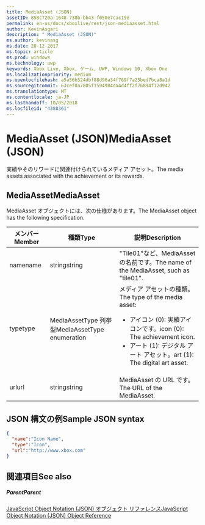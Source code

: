 ```yaml
---
title: MediaAsset (JSON)
assetID: 858c720a-1648-738b-bb43-f050e7cac19e
permalink: en-us/docs/xboxlive/rest/json-mediaasset.html
author: KevinAsgari
description: " MediaAsset (JSON)"
ms.author: kevinasg
ms.date: 20-12-2017
ms.topic: article
ms.prod: windows
ms.technology: uwp
keywords: Xbox Live, Xbox, ゲーム, UWP, Windows 10, Xbox One
ms.localizationpriority: medium
ms.openlocfilehash: a5a56b524dbf88d96a34f769f7a25bed7bca8a1d
ms.sourcegitcommit: 63cef0a7805f1594984da4d4ff2f76894f12d942
ms.translationtype: MT
ms.contentlocale: ja-JP
ms.lasthandoff: 10/05/2018
ms.locfileid: "4388361"
---
```

# <a name="mediaasset-json"></a><span data-ttu-id="344fd-104">MediaAsset (JSON)</span><span class="sxs-lookup"><span data-stu-id="344fd-104">MediaAsset (JSON)</span></span>
<span data-ttu-id="344fd-105">実績やそのリワードに関連付けられているメディア アセット。</span><span class="sxs-lookup"><span data-stu-id="344fd-105">The media assets associated with the achievement or its rewards.</span></span>
<a id="ID4EN"></a>


## <a name="mediaasset"></a><span data-ttu-id="344fd-106">MediaAsset</span><span class="sxs-lookup"><span data-stu-id="344fd-106">MediaAsset</span></span>

<span data-ttu-id="344fd-107">MediaAsset オブジェクトには、次の仕様があります。</span><span class="sxs-lookup"><span data-stu-id="344fd-107">The MediaAsset object has the following specification.</span></span>

| <span data-ttu-id="344fd-108">メンバー</span><span class="sxs-lookup"><span data-stu-id="344fd-108">Member</span></span>| <span data-ttu-id="344fd-109">種類</span><span class="sxs-lookup"><span data-stu-id="344fd-109">Type</span></span>| <span data-ttu-id="344fd-110">説明</span><span class="sxs-lookup"><span data-stu-id="344fd-110">Description</span></span>|
| --- | --- | --- |
| <span data-ttu-id="344fd-111">name</span><span class="sxs-lookup"><span data-stu-id="344fd-111">name</span></span>| <span data-ttu-id="344fd-112">string</span><span class="sxs-lookup"><span data-stu-id="344fd-112">string</span></span>| <span data-ttu-id="344fd-113">"Tile01"など、MediaAsset の名前です。</span><span class="sxs-lookup"><span data-stu-id="344fd-113">The name of the MediaAsset, such as "tile01".</span></span>|
| <span data-ttu-id="344fd-114">type</span><span class="sxs-lookup"><span data-stu-id="344fd-114">type</span></span>| <span data-ttu-id="344fd-115">MediaAssetType 列挙型</span><span class="sxs-lookup"><span data-stu-id="344fd-115">MediaAssetType enumeration</span></span>| <span data-ttu-id="344fd-116">メディア アセットの種類。</span><span class="sxs-lookup"><span data-stu-id="344fd-116">The type of the media asset:</span></span> <ul><li><span data-ttu-id="344fd-117">アイコン (0): 実績アイコンです。</span><span class="sxs-lookup"><span data-stu-id="344fd-117">icon (0): The achievement icon.</span></span></li><li><span data-ttu-id="344fd-118">アート (1): デジタル アート アセット。</span><span class="sxs-lookup"><span data-stu-id="344fd-118">art (1): The digital art asset.</span></span></li></ul> | 
| <span data-ttu-id="344fd-119">url</span><span class="sxs-lookup"><span data-stu-id="344fd-119">url</span></span>| <span data-ttu-id="344fd-120">string</span><span class="sxs-lookup"><span data-stu-id="344fd-120">string</span></span>| <span data-ttu-id="344fd-121">MediaAsset の URL です。</span><span class="sxs-lookup"><span data-stu-id="344fd-121">The URL of the MediaAsset.</span></span>|

<a id="ID4EFC"></a>


## <a name="sample-json-syntax"></a><span data-ttu-id="344fd-122">JSON 構文の例</span><span class="sxs-lookup"><span data-stu-id="344fd-122">Sample JSON syntax</span></span>


```json
{
  "name":"Icon Name",
  "type":"Icon",
  "url":"http://www.xbox.com"
}

```


<a id="ID4EOC"></a>


## <a name="see-also"></a><span data-ttu-id="344fd-123">関連項目</span><span class="sxs-lookup"><span data-stu-id="344fd-123">See also</span></span>

<a id="ID4EQC"></a>


##### <a name="parent"></a><span data-ttu-id="344fd-124">Parent</span><span class="sxs-lookup"><span data-stu-id="344fd-124">Parent</span></span>

[<span data-ttu-id="344fd-125">JavaScript Object Notation (JSON) オブジェクト リファレンス</span><span class="sxs-lookup"><span data-stu-id="344fd-125">JavaScript Object Notation (JSON) Object Reference</span></span>](atoc-xboxlivews-reference-json.md)
